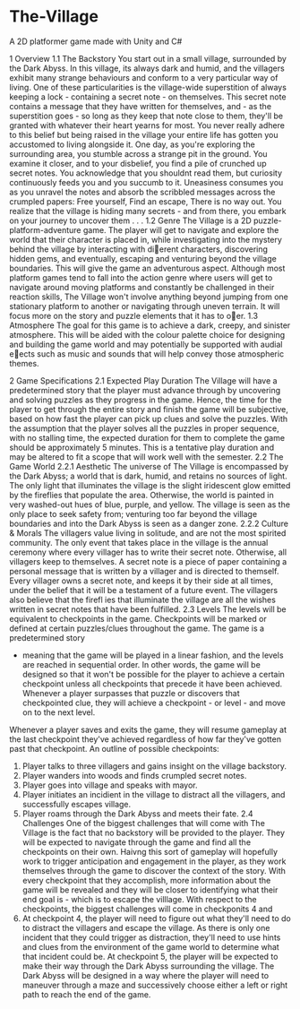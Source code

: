 # The-Village
A 2D platformer game made with Unity and C#

1 Overview
1.1 The Backstory
You start out in a small village, surrounded by the Dark Abyss. In this village, its
always dark and humid, and the villagers exhibit many strange behaviours and conform to a
very particular way of living. One of these particularities is the village-wide superstition of
always keeping a lock - containing a secret note - on themselves. This secret note contains
a message that they have written for themselves, and - as the superstition goes - so long as
they keep that note close to them, they'll be granted with whatever their heart yearns for
most. You never really adhere to this belief but being raised in the village your entire life
has gotten you accustomed to living alongside it.
One day, as you're exploring the surrounding area, you stumble across a strange pit in
the ground. You examine it closer, and to your disbelief, you find a pile of crunched up secret
notes. You acknowledge that you shouldnt read them, but curiosity continuously feeds you
and you succumb to it. Uneasiness consumes you as you unravel the notes and absorb the
scribbled messages across the crumpled papers: Free yourself, Find an escape, There
is no way out. You realize that the village is hiding many secrets - and from there, you
embark on your journey to uncover them . . .
1.2 Genre
The Village is a 2D puzzle-platform-adventure game. The player will get to
navigate and explore the world that their character is placed in, while investigating into
the mystery behind the village by interacting with dierent characters, discovering hidden
gems, and eventually, escaping and venturing beyond the village boundaries. This will
give the game an adventurous aspect. Although most platform games tend to fall into the
action genre where users will get to navigate around moving platforms and constantly be
challenged in their reaction skills, The Village won't involve anything beyond jumping from
one stationary platform to another or navigating through uneven terrain. It will focus more
on the story and puzzle elements that it has to oer.
1.3 Atmosphere
The goal for this game is to achieve a dark, creepy, and sinister atmosphere. This will
be aided with the colour palette choice for designing and building the game world and may
potentially be supported with audial eects such as music and sounds that will help convey
those atmospheric themes.

2 Game Specifications
2.1 Expected Play Duration
The Village will have a predetermined story that the player must advance through by
uncovering and solving puzzles as they progress in the game. Hence, the time for the player
to get through the entire story and finish the game will be subjective, based on how fast the
player can pick up clues and solve the puzzles. With the assumption that the player solves
all the puzzles in proper sequence, with no stalling time, the expected duration for them to
complete the game should be approximately 5 minutes. This is a tentative play duration
and may be altered to fit a scope that will work well with the semester.
2.2 The Game World
2.2.1 Aesthetic
The universe of The Village is encompassed by the Dark Abyss; a world that is dark,
humid, and retains no sources of light. The only light that illuminates the village is the
slight iridescent glow emitted by the fireflies that populate the area. Otherwise, the world is
painted in very washed-out hues of blue, purple, and yellow. The village is seen as the only
place to seek safety from; venturing too far beyond the village boundaries and into the Dark
Abyss is seen as a danger zone.
2.2.2 Culture & Morals
The villagers value living in solitude, and are not the most spirited community. The only
event that takes place in the village is the annual ceremony where every villager has to write
their secret note. Otherwise, all villagers keep to themselves.
A secret note is a piece of paper containing a personal message that is written by a
villager and is directed to themself. Every villager owns a secret note, and keeps it by their
side at all times, under the belief that it will be a testament of a future event. The villagers
also believe that the fireflies that illuminate the village are all the wishes written in secret
notes that have been fulfilled.
2.3 Levels
The levels will be equivalent to checkpoints in the game. Checkpoints will be marked
or defined at certain puzzles/clues throughout the game. The game is a predetermined story
- meaning that the game will be played in a linear fashion, and the levels are reached in
sequential order. In other words, the game will be designed so that it won't be possible for
the player to achieve a certain checkpoint unless all checkpoints that precede it have been
achieved. Whenever a player surpasses that puzzle or discovers that checkpointed clue, they
will achieve a checkpoint - or level - and move on to the next level.

Whenever a player saves and exits the game, they will resume gameplay at the last
checkpoint they've achieved regardless of how far they've gotten past that checkpoint.
An outline of possible checkpoints:
1. Player talks to three villagers and gains insight on the village backstory.
2. Player wanders into woods and finds crumpled secret notes.
3. Player goes into village and speaks with mayor.
4. Player initiates an incidient in the village to distract all the villagers, and successfully
escapes village.
5. Player roams through the Dark Abyss and meets their fate.
2.4 Challenges
One of the biggest challenges that will come with The Village is the fact that no
backstory will be provided to the player. They will be expected to navigate through the
game and find all the checkpoints on their own. Haivng this sort of gameplay will hopefully
work to trigger anticipation and engagement in the player, as they work themselves through
the game to discover the context of the story. With every checkpoint that they accomplish,
more information about the game will be revealed and they will be closer to identifying what
their end goal is - which is to escape the villlage.
With respect to the checkpoints, the biggest challenges will come in checkponits 4 and
5. At checkpoint 4, the player will need to figure out what they'll need to do to distract
the villagers and escape the village. As there is only one incident that they could trigger
as distraction, they'll need to use hints and clues from the environment of the game world
to determine what that incident could be. At checkpoint 5, the player will be expected to
make their way through the Dark Abyss surrounding the village. The Dark Abyss will be
designed in a way where the player will need to maneuver through a maze and successively
choose either a left or right path to reach the end of the game.
